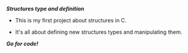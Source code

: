 ***Structures type and definition***

* This is my first project about structures in C.

* It's all about defining new structures types and manipulating them.

***Go for code!***
